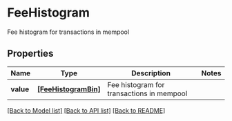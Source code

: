 # FeeHistogram

Fee histogram for transactions in mempool

## Properties
Name | Type | Description | Notes
------------ | ------------- | ------------- | -------------
**value** | [**[FeeHistogramBin]**](FeeHistogramBin.md) | Fee histogram for transactions in mempool | 

[[Back to Model list]](../README.md#documentation-for-models) [[Back to API list]](../README.md#documentation-for-api-endpoints) [[Back to README]](../README.md)


